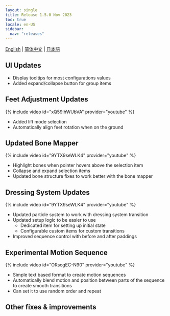 ```yaml
---
layout: single
title: Release 1.5.0 Nov 2023
toc: true
locale: en-US
sidebar:
  nav: "releases"
---
```

[English](/dancexr/releases/1.5.0) | [简体中文](/zh/dancexr/releases/1.5.0) | [日本語](/jp/dancexr/releases/1.5.0)

## UI Updates
* Display tooltips for most configurations values
* Added expand/collapse button for group items

## Feet Adjustment Updates
{% include video id="xQ59IhWUbVA" provider="youtube" %}
* Added lift mode selection
* Automatically align feet rotation when on the ground

## Updated Bone Mapper
{% include video id="9YTX9seWLK4" provider="youtube" %}
* Highlight bones when pointer hovers above the selection item
* Collapse and expand selection items
* Updated bone structure fixes to work better with the bone mapper

## Dressing System Updates
{% include video id="9YTX9seWLK4" provider="youtube" %}
* Updated particle system to work with dressing system transition
* Updated setup logic to be easier to use
    * Dedicated item for setting up initial state
    * Configurable custom items for custom transitions
* Improved sequence control with before and after paddings

## Experimental Motion Sequence
{% include video id="ORscgEC-N90" provider="youtube" %}
* Simple text based format to create motion sequences
* Automatically blend motion and position between parts of the sequence to create smooth transitions
* Can set it to use random order and repeat

## Other fixes & improvements